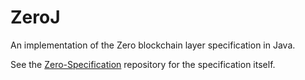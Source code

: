 # ZeroJ
An implementation of the Zero blockchain layer specification in Java.

See the [Zero-Specification](https://github.com/nicknadeau/Zero-Specification) repository for the specification itself.
